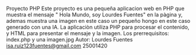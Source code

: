 Proyecto PHP
Este proyecto es una pequeña aplicacion web en PHP que muestra el mensaje " Hola Mundo, soy Lourdes Fuentes" en la pàgina y, ademas muestra una imagen en este caso un pequeño hongo en este caso generado con una IA. La aplicaciòn utiliza PHP para procesar el contenido, y HTML para presentar el mensaje y la imagen.
Los prerrequisitos:
index.php y una imagen.jpg
Autor: Lourdes Fuentes
isa.ruiz123fuentes@gmail.com
25001420
